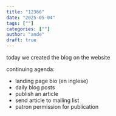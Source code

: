 ```yaml
---
title: "12366"
date: "2025-05-04"
tags: [""]
categories: [""]
author: "ande"
draft: true
---
```


today we created the blog on the website

continuing agenda:
- landing page bio (en inglese)
- daily blog posts
- publish an article
- send article to mailing list
- patron permission for publication

